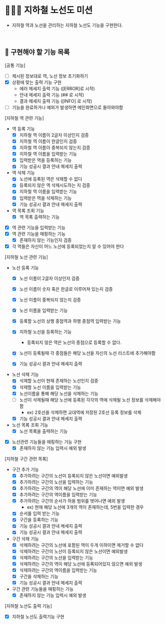 # 👨🏻‍💻 지하철 노선도 미션
- 지하철 역과 노선을 관리하는 지하철 노선도 기능을 구현한다.

<br>

## 🍚 구현해야 할 기능 목록
[공통 기능]
- [ ] 제시된 정보대로 역, 노선 정보 초기화하기
- [x] 상황에 맞는 출력 기능 구현
    - 에러 메세지 출력 기능 ([ERROR]로 시작)
    - 안내 메세지 출력 기능 (## 로 시작)
    - 결과 메세지 출력 기능 ([INFO] 로 시작)
- [ ] 기능을 완료하거나 예외가 발생하면 메인화면으로 돌아와야함

[지하철 역 관련 기능]
- 역 등록 기능
    - [x] 지하철 역 이름이 2글자 이상인지 검증
    - [x] 지하철 역 이름이 한글인지 검증
    - [x] 지하철 역 이름이 중복되지 않는지 검증
    - [x] 지하철 역 이름을 입력받는 기능
    - [x] 입력받은 역을 등록하는 기능
    - [x] 기능 성공시 결과 안내 메세지 출력
    
- 역 삭제 기능
    - [x] 노선에 등록된 역은 삭제할 수 없다
    - [x] 등록되지 않은 역 삭제시도하는 지 검증
    - [x] 지하철 역 이름을 입력받는 기능
    - [x] 입력받은 역을 삭제하는 기능
    - [x] 기능 성공시 결과 안내 메세지 출력

- 역 목록 조회 기능
    - [x] 역 목록 출력하는 기능
 
- [x] 역 관련 기능을 입력받는 기능
- [x] 역 관련 기능을 매핑하는 기능
    - [x] 존재하지 않는 기능인지 검증
    
- [x] 각 역들은 자신이 어느 노선에 등록되었는지 알 수 있어야 한다

[지하철 노선 관련 기능]
- 노선 등록 기능
    - [x] 노선 이름이 2글자 이상인지 검증
    - [x] 노선 이름이 숫자 혹은 한글로 이루어져 있는지 검증
    - [x] 노선 이름이 중복되지 않는지 검증
    - [x] 노선 이름을 입력받는 기능
    - [x] 등록할 노선의 상행 종점역과 하행 종점역 입력받는 기능
    - [x] 지하철 노선을 등록하는 기능
        - 등록되지 않은 역은 노선의 종점으로 등록할 수 없다. 
    - [x] 노선이 등록될때 각 종점들은 해당 노선을 자신의 노선 리스트에 추가해야함
    - [x] 기능 성공시 결과 안내 메세지 출력
    

- 노선 삭제 기능
    - [x] 삭제할 노선이 현재 존재하는 노선인지 검증
    - [x] 삭제할 노선 이름을 입력받는 기능
    - [x] 노선이름을 통해 해당 노선을 삭제하는 기능
    - [ ] 노선이 삭제될때 해당 노선에 등록된 각각의 역에 삭제될 노선 정보를 삭제해야함
        - ex) 2호선을 삭제하면 교대역에 저장된 2호선 등록 정보를 삭제
    - [x] 기능 성공시 결과 안내 메세지 출력
 
- 노선 목록 조회 기능
    - [x] 노선 목록을 출력하는 기능

- [x] 노선관련 기능들을 매핑하는 기능 구현
    - [x] 존재하지 않는 기능 입력시 예외 발생
    
[지하철 구간 관련 목록]
- 구간 추가 기능
    - [x] 추가하려는 구간의 노선이 등록되지 않은 노선이면 예외발생
    - [x] 추가하려는 구간의 노선을 입력하는 기능
    - [x] 추가하려는 구간의 역이 해당 노선에 이미 존재하는 역이면 예외 발생
    - [x] 추가하려는 구간의 역이름을 입력받는 기능
    - [x] 추가하려는 구간의 순서가 허용 범위를 벗어나면 예외 발생
        - ex) 현재 해당 노선에 3개의 역이 존재하는데, 5번을 입력한 경우
    - [x] 순서를 입력 받는 기능
    - [x] 구간을 등록하는 기능
    - [x] 기능 성공시 결과 안내 메세지 출력
    - [x] 기능 성공시 결과 안내 메세지 출력

- 구간 삭제 기능
    - [x] 삭제하려는 구간의 노선에 포함된 역이 두개 이하이면 제거할 수 없다
    - [x] 삭제하려는 구간의 노선이 등록되지 않은 노선이면 예외발생
    - [x] 삭제하려는 구간의 노선을 입력받는 기능
    - [x] 삭제하려는 구간의 역이 해당 노선에 등록되어있지 않으면 예외 발생
    - [x] 삭제하려는 구간의 역이름을 입력받는 기능
    - [x] 구간을 삭제하는 기능
    - [x] 기능 성공시 결과 안내 메세지 출력

- 구간 관련 기능들을 매핑하는 기능
    - [x] 존재하지 않는 기능 입력시 예외 발생

[지하철 노선도 출력 기능]
- [x] 지하철 노선도 출력기능 구현

